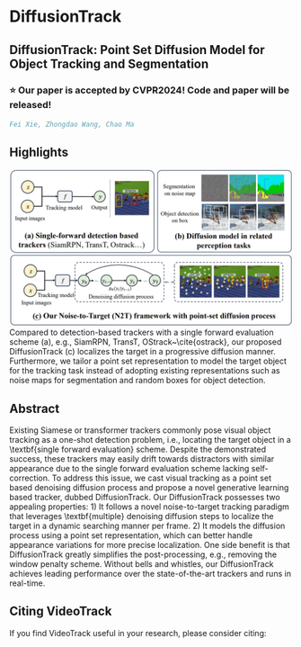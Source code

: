 # DiffusionTrack

## DiffusionTrack: Point Set Diffusion Model for Object Tracking and Segmentation

### :star: Our paper is accepted by CVPR2024! Code and paper will be released!

```bibtex
Fei Xie, Zhongdao Wang, Chao Ma 
```
## Highlights

![compare](compare.png)
Compared to detection-based trackers with a single forward evaluation scheme (a), e.g., SiamRPN, TransT, OStrack~\cite{ostrack}, our proposed DiffusionTrack (c) localizes the target in a progressive diffusion manner. Furthermore, we tailor a point set representation to model the target object for the tracking task instead of adopting existing representations such as noise maps for segmentation and random boxes for object detection. 


## Abstract
Existing Siamese or transformer trackers commonly pose visual object tracking as a one-shot detection problem, i.e., locating the target object in a \textbf{single forward evaluation} scheme. Despite the demonstrated success, these trackers may easily drift towards distractors with similar appearance due to the single forward evaluation scheme lacking self-correction. To address this issue, we cast visual tracking as a point set based denoising diffusion process and propose a novel generative learning based tracker, dubbed DiffusionTrack. Our DiffusionTrack possesses two appealing properties: 1) It follows a novel noise-to-target tracking paradigm that leverages \textbf{multiple} denoising diffusion steps to localize the target in a dynamic searching manner per frame. 2) It models the diffusion process using a point set representation, which can better handle appearance variations for more precise localization. One side benefit is that DiffusionTrack greatly simplifies the post-processing, e.g., removing the window penalty scheme. Without bells and whistles, our DiffusionTrack achieves leading performance over the state-of-the-art trackers and runs in real-time.



## Citing VideoTrack
If you find VideoTrack useful in your research, please consider citing:

```

